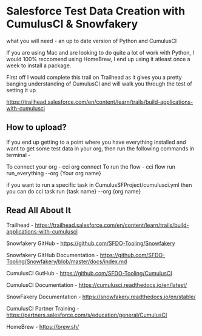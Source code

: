 # Salesforce Test Data Creation with CumulusCI & Snowfakery

what you will need - an up to date version of Python and CumulusCI

If you are using Mac and are looking to do quite a lot of work with Python, I would 100% reccomend using HomeBrew, I end up using it atleast once a week to install a package.

First off I would complete this trail on Trailhead as it gives you a pretty banging understanding of CumulusCI and will walk you through the test of setting it up

https://trailhead.salesforce.com/en/content/learn/trails/build-applications-with-cumulusci

## How to upload?

If you end up getting to a point where you have everything installed and want to get some test data in your org, then run the following commands in terminal - 

To connect your org - cci org connect
To run the flow - cci flow run run_everything --org {Your org name}

if you want to run a specific task in CumulusSFProject/cumulusci.yml then you can do cci task run {task name} --org {org name}

## Read All About It

Trailhead - https://trailhead.salesforce.com/en/content/learn/trails/build-applications-with-cumulusci

Snowfakery GitHub - https://github.com/SFDO-Tooling/Snowfakery

Snowfakery GitHub Documentation - https://github.com/SFDO-Tooling/Snowfakery/blob/master/docs/index.md

CumulusCI GutHub - https://github.com/SFDO-Tooling/CumulusCI

CumulusCI Documentation - https://cumulusci.readthedocs.io/en/latest/

SnowFakery Documentation - https://snowfakery.readthedocs.io/en/stable/

CumulusCI Partner Training - https://partners.salesforce.com/s/education/general/CumulusCI

HomeBrew - https://brew.sh/
